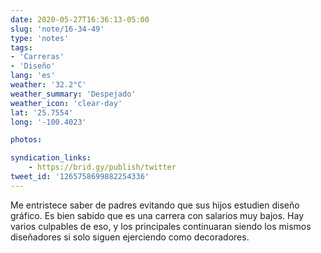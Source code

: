 ```yaml
---
date: 2020-05-27T16:36:13-05:00
slug: 'note/16-34-49'
type: 'notes'
tags:
- 'Carreras'
- 'Diseño'
lang: 'es'
weather: '32.2°C'
weather_summary: 'Despejado'
weather_icon: 'clear-day'
lat: '25.7554'
long: '-100.4023'

photos:

syndication_links:
    - https://brid.gy/publish/twitter
tweet_id: '1265758699882254336'
---
```

Me entristece saber de padres evitando que sus hijos estudien diseño gráfico. Es bien sabido que es una carrera con salarios muy bajos. Hay varios culpables de eso, y los principales continuaran siendo los mismos diseñadores si solo siguen ejerciendo como decoradores.